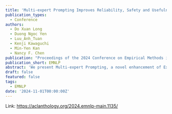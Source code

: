 ```yaml
---
title: 'Multi-expert Prompting Improves Reliability, Safety and Usefulness of Large Language Models'
publication_types:
  - Conference
authors:
  - Do Xuan Long
  - Duong Ngoc Yen
  - Luu_Anh_Tuan 
  - Kenji Kawaguchi
  - Min-Yen Kan
  - Nancy F. Chen
publication: "Proceedings of the 2024 Conference on Empirical Methods in Natural Language Processing"
publication_short: EMNLP
abstract: 'We present Multi-expert Prompting, a novel enhancement of ExpertPrompting (Xu et al., 2023), designed to improve the large language model (LLM) generation. Specifically, it guides an LLM to fulfill an input instruction by simulating multiple experts, aggregating their responses, and selecting the best among individual and aggregated responses. This process is performed in a single chain of thoughts through our seven carefully designed subtasks derived from the Nominal Group Technique (Ven and Delbecq, 1974), a well-established decision-making framework. Our evaluations demonstrate that Multi-expert Prompting significantly outperforms ExpertPrompting and comparable baselines in enhancing the truthfulness, factuality, informativeness, and usefulness of responses while reducing toxicity and hurtfulness. It further achieves state-of-the-art truthfulness by outperforming the best baseline by 8.69% with ChatGPT. Multi-expert Prompting is efficient, explainable, and highly adaptable to diverse scenarios, eliminating the need for manual prompt construction.'
draft: false
featured: false
tags:
  - EMNLP
date: '2024-11-01T00:00:00Z'
---
```

Link: https://aclanthology.org/2024.emnlp-main.1135/
